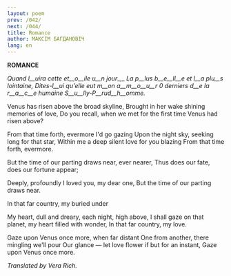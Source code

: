 ```yaml
---
layout: poem
prev: /042/
next: /044/
title: Romance
author: МАКСІМ БАГДАНОВІЧ
lang: en
---
```



 
**ROMANCE**

_Quand_ _l__uira cette_ _et__o__ile_ _u__n_ _jour__,_ _La p__lus_  _b__e__ll__e et l__a_  _plu__s lointaine, Dites-__l__ui qu'elle eut m__on_ _a__m__o__u__r_ _0_ _derniers d__e_  _la_  _r__a__c__e humaine_ _S__u__lly-P__rud__h__omme__._

Venus has risen above the broad skyline, Brought in her wake shining memories of love, Do you recall, when we met for the first time Venus had risen above?

From that time forth, evermore I'd go gazing Upon the night sky, seeking long for that star, Within me a deep silent love for you blazing From that time forth, evermore.

But the time of our parting draws near, ever nearer, Thus does our fate, does our fortune appear;

Deeply, profoundly I loved you, my dear one, But the time of our parting draws near.

In that far country, my buried under

My heart, dull and dreary, each night, high above, I shall gaze on that planet, my heart filled with wonder, In that far country, my love.

Gaze upon Venus once more, when far distant One from another, there mingling we'll pour Our glance — let love flower if but for an instant, Gaze upon Venus once more.

_Translated by Vera Rich._

